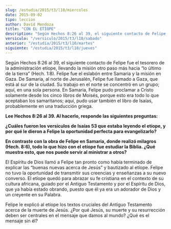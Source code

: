 ```yaml
---
slug: /estudia/2015/t3/l10/miercoles
date: 2015-09-02
tipo: leccion
author: David Mendoza
title: "CON EL ETÍOPE"
description: "Según Hechos 8:26 al 39, el siguiente contacto de Felipe fue el tesorero de la  administración etíope, llevando la misión otro paso más hacia “lo último  de la tierra” (Hech. 1:8). Felipe fue el eslabón entre Samaria y la misión en  Gaza. De Samaria, al norte de Jerusa..."
versiculo: "/versiculo/2015/t3/l10/sabado"
anterior: "/estudia/2015/t3/l10/martes"
siguiente: "/estudia/2015/t3/l10/jueves"
---
```


Según Hechos 8:26 al 39, el siguiente contacto de Felipe fue el tesorero de la administración etíope, llevando la misión otro paso más hacia “lo último de la tierra” (Hech. 1:8). Felipe fue el eslabón entre Samaria y la misión en Gaza. De Samaria, al norte de Jerusalén, Felipe fue llamado a Gaza, que está al sur de la ciudad. Su trabajo en el norte se concentró en un grupo; aquí, en una sola persona. En Samaria, Felipe pudo proclamar a Cristo solamente desde los cinco libros de Moisés, porque esto era todo lo que aceptaban los samaritanos; aquí, pudo usar también el libro de Isaías, probablemente en una traducción griega.

**Lee Hechos 8:26 al 39. Al hacerlo, responde las siguientes preguntas:**

**¿Cuáles fueron los versículos de Isaías 53 que estaba leyendo el etíope, y por qué le dieron a Felipe la oportunidad perfecta para evangelizarlo?**

**En contraste con la obra de Felipe en Samaria, donde realizó milagros (Hech. 8:6), todo lo que hizo con el etíope fue estudiar la Biblia. ¿Qué muestra esto, que nos puede servir al ministrar a otros?**

El Espíritu de Dios llamó a Felipe tan pronto como había terminado de explicar las “buenas nuevas acerca de Jesús” y bautizado al etíope. Felipe no tuvo la oportunidad de transmitir sus creencias y enseñanzas a su nuevo converso. El etíope quedó para abrazar su fe cristiana en el contexto de su cultura africana, guiado por el Antiguo Testamento y por el Espíritu de Dios, que ya había estado obrando, puesto que él ya era un adorador de Dios y un creyente en su Palabra.

Felipe le explicó al etíope los textos cruciales del Antiguo Testamento acerca de la muerte de Jesús. ¿Por qué Jesús, su muerte y su resurrección deben ser centrales en el mensaje que damos al mundo? ¿Qué es el mensaje sin él?
